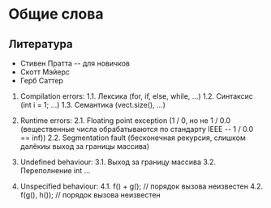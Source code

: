 # Общие слова
## Литература
- Стивен Пратта -- для новичков
- Скотт Мэйерс
- Герб Саттер


1. Compilation errors:
    1.1. Лексика    (for, if, else, while, ...)
    1.2. Синтаксис  (int i = 1; ...)
    1.3. Семантика  (vect.size(), ...)

2. Runtime errors:
    2.1. Floating point exception (1 / 0, но не 1 / 0.0 (вещественные числа обрабатываются по стандарту IEEE -- 1 / 0.0 == inf))
    2.2. Segmentation fault (бесконечная рекурсия, слишком далёкиы выход за границы массива)

3. Undefined behaviour:
    3.1. Выход за границу массива
    3.2. Переполнение int
    ...

4. Unspecified behaviour:
    4.1. f() + g();     // порядок вызова неизвестен
    4.2. f(g(), h());   // порядок вызова неизвестен


